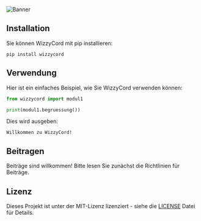 

![Banner](https://cdn.leonardo.ai/users/448575ec-2432-4881-8c84-d8f925a25b2f/generations/afce9e57-27e2-4d7d-b94f-d946848d3658/segments/3:4:2/Leonardo_Phoenix_A_mesmerizing_high_dynamic_range_HDR_photogra_0.jpg?w=712)
## Installation

Sie können WizzyCord mit pip installieren:

```
pip install wizzycord
```

## Verwendung

Hier ist ein einfaches Beispiel, wie Sie WizzyCord verwenden können:

```python
from wizzycord import modul1

print(modul1.begruessung())
```

Dies wird ausgeben:
```
Willkommen zu WizzyCord!
```

## Beitragen

Beiträge sind willkommen! Bitte lesen Sie zunächst die Richtlinien für Beiträge.
## Lizenz

Dieses Projekt ist unter der MIT-Lizenz lizenziert - siehe die [LICENSE](LICENSE) Datei für Details.

